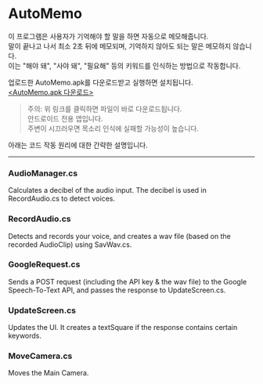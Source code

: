 # AutoMemo
이 프로그램은 사용자가 기억해야 할 말을 하면 자동으로 메모해줍니다.   
말이 끝나고 나서 최소 2초 뒤에 메모되며, 기억하지 않아도 되는 말은 메모하지 않습니다.   
이는 "해야 돼", "사야 돼", "필요해" 등의 키워드를 인식하는 방법으로 작동합니다.   
   
업로드한 AutoMemo.apk를 다운로드받고 실행하면 설치됩니다.   
[<AutoMemo.apk 다운로드>](https://github.com/Ryansmg/AutoMemo/raw/master/AutoMemo.apk)
> 주의: 위 링크를 클릭하면 파일이 바로 다운로드됩니다.   
> 안드로이드 전용 앱입니다.   
> 주변이 시끄러우면 목소리 인식에 실패할 가능성이 높습니다.   
   
아래는 코드 작동 원리에 대한 간략한 설명입니다.

*****

### AudioManager.cs
Calculates a decibel of the audio input.
The decibel is used in RecordAudio.cs to detect voices.
### RecordAudio.cs
Detects and records your voice, and creates a wav file (based on the recorded AudioClip) using SavWav.cs.
### GoogleRequest.cs
Sends a POST request (including the API key & the wav file) to the Google Speech-To-Text API, and passes the response to UpdateScreen.cs.
### UpdateScreen.cs
Updates the UI.
It creates a textSquare if the response contains certain keywords.
### MoveCamera.cs
Moves the Main Camera.
